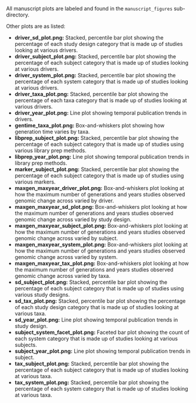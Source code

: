 All manuscript plots are labeled and found in the `manuscript_figures` sub-directory.

Other plots are as listed:
  * **driver_sd_plot.png:** Stacked, percentile bar plot showing the percentage of each study design category that is made up of studies looking at various drivers.
  * **driver_subject_plot.png:** Stacked, percentile bar plot showing the percentage of each subject category that is made up of studies looking at various drivers.
  * **driver_system_plot.png:** Stacked, percentile bar plot showing the percentage of each system category that is made up of studies looking at various drivers.
  * **driver_taxa_plot.png:** Stacked, percentile bar plot showing the percentage of each taxa category that is made up of studies looking at various drivers.
  * **driver_year_plot.png:** Line plot showing temporal publication trends in drivers.
  * **gentime_taxa_plot.png:** Box-and-whiskers plot showing how generation time varies by taxa.
  * **libprep_subject_plot.png:** Stacked, percentile bar plot showing the percentage of each subject category that is made up of studies using various library prep methods.
  * **libprep_year_plot.png:** Line plot showing temporal publication trends in library prep methods.
  * **marker_subject_plot.png:** Stacked, percentile bar plot showing the percentage of each subject category that is made up of studies using various markers.
  * **maxgen_maxyear_driver_plot.png:** Box-and-whiskers plot looking at how the maximum number of generations and years studies observed genomic change across varied by driver.
  * **maxgen_maxyear_sd_plot.png:** Box-and-whiskers plot looking at how the maximum number of generations and years studies observed genomic change across varied by study design.
  * **maxgen_maxyear_subject_plot.png:** Box-and-whiskers plot looking at how the maximum number of generations and years studies observed genomic change across varied by subject.
  * **maxgen_maxyear_system_plot.png:** Box-and-whiskers plot looking at how the maximum number of generations and years studies observed genomic change across varied by system.
  * **maxgen_maxyear_tax_plot.png:** Box-and-whiskers plot looking at how the maximum number of generations and years studies observed genomic change across varied by taxa.
  * **sd_subject_plot.png:** Stacked, percentile bar plot showing the percentage of each subject category that is made up of studies using various study designs.
  * **sd_tax_plot.png:** Stacked, percentile bar plot showing the percentage of each study design category that is made up of studies looking at various taxa.
  * **sd_year_plot.png:** Line plot showing temporal publication trends in study design.
  * **subject_system_facet_plot.png:** Faceted bar plot showing the count of each system category that is made up of studies looking at various subjects.
  * **subject_year_plot.png:** Line plot showing temporal publication trends in subject.
  * **tax_subject_plot.png:** Stacked, percentile bar plot showing the percentage of each subject category that is made up of studies looking at various taxa.
  * **tax_system_plot.png:** Stacked, percentile bar plot showing the percentage of each system category that is made up of studies looking at various taxa.
  

